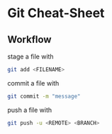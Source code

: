 # Git Cheat-Sheet

## Workflow

stage a file with
```bash
git add <FILENAME>
```

commit a file with
```bash
git commit -m "message"
```

push a file with
```bash
git push -u <REMOTE> <BRANCH>
```